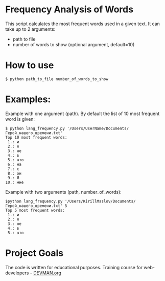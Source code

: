 # Frequency Analysis of Words

This script calculates the most frequent words used in a given text.
It can take up to 2 arguments: 
* path to file
* number of words to show (optional argument, default=10)

# How to use
```
$ python path_to_file number_of_words_to_show
```

# Examples:

Example with one argument (path). 
By default the list of 10 most frequent word is given:
```
$ python lang_frequency.py '/Users/UserName/Documents/Герой_нашего_времени.txt'
Top 10 most frequent words:
 1.: и
 2.: я
 3.: не
 4.: в
 5.: что
 6.: на
 7.: с
 8.: он
 9.: Я
10.: мне
```

Example with two arguments (path, number_of_words):
```
$python lang_frequency.py '/Users/KirillMaslov/Documents/Герой_нашего_времени.txt' 5
Top 5 most frequent words:
 1.: и
 2.: я
 3.: не
 4.: в
 5.: что
```

# Project Goals

The code is written for educational purposes. Training course for web-developers - [DEVMAN.org](https://devman.org)
